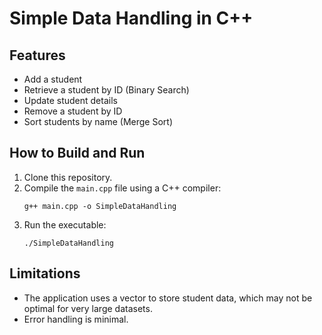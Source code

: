 # Simple Data Handling in C++

## Features
- Add a student
- Retrieve a student by ID (Binary Search)
- Update student details
- Remove a student by ID
- Sort students by name (Merge Sort)

## How to Build and Run
1. Clone this repository.
2. Compile the `main.cpp` file using a C++ compiler:
   ```
   g++ main.cpp -o SimpleDataHandling
   ```
3. Run the executable:
   ```
   ./SimpleDataHandling
   ```

## Limitations
- The application uses a vector to store student data, which may not be optimal for very large datasets.
- Error handling is minimal.
